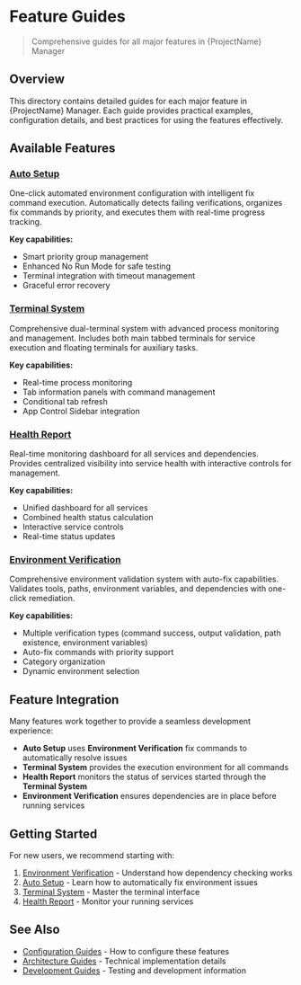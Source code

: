 # Feature Guides

> Comprehensive guides for all major features in {ProjectName} Manager

## Overview

This directory contains detailed guides for each major feature in {ProjectName} Manager. Each guide provides practical examples, configuration details, and best practices for using the features effectively.

## Available Features

### [Auto Setup](auto-setup.md)
One-click automated environment configuration with intelligent fix command execution. Automatically detects failing verifications, organizes fix commands by priority, and executes them with real-time progress tracking.

**Key capabilities:**
- Smart priority group management
- Enhanced No Run Mode for safe testing
- Terminal integration with timeout management
- Graceful error recovery

### [Terminal System](terminal-system.md)
Comprehensive dual-terminal system with advanced process monitoring and management. Includes both main tabbed terminals for service execution and floating terminals for auxiliary tasks.

**Key capabilities:**
- Real-time process monitoring
- Tab information panels with command management
- Conditional tab refresh
- App Control Sidebar integration

### [Health Report](health-report.md)
Real-time monitoring dashboard for all services and dependencies. Provides centralized visibility into service health with interactive controls for management.

**Key capabilities:**
- Unified dashboard for all services
- Combined health status calculation
- Interactive service controls
- Real-time status updates

### [Environment Verification](verification.md)
Comprehensive environment validation system with auto-fix capabilities. Validates tools, paths, environment variables, and dependencies with one-click remediation.

**Key capabilities:**
- Multiple verification types (command success, output validation, path existence, environment variables)
- Auto-fix commands with priority support
- Category organization
- Dynamic environment selection

## Feature Integration

Many features work together to provide a seamless development experience:

- **Auto Setup** uses **Environment Verification** fix commands to automatically resolve issues
- **Terminal System** provides the execution environment for all commands
- **Health Report** monitors the status of services started through the **Terminal System**
- **Environment Verification** ensures dependencies are in place before running services

## Getting Started

For new users, we recommend starting with:

1. [Environment Verification](verification.md) - Understand how dependency checking works
2. [Auto Setup](auto-setup.md) - Learn how to automatically fix environment issues
3. [Terminal System](terminal-system.md) - Master the terminal interface
4. [Health Report](health-report.md) - Monitor your running services

## See Also

- [Configuration Guides](../configuration/) - How to configure these features
- [Architecture Guides](../architecture/) - Technical implementation details
- [Development Guides](../development/) - Testing and development information 
